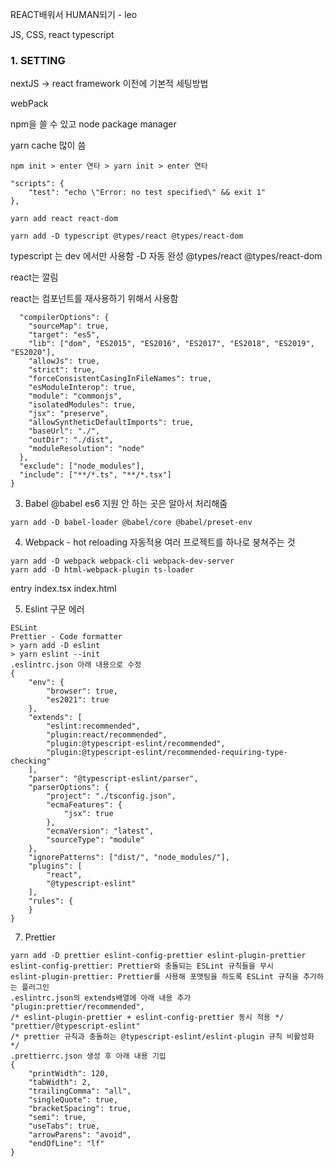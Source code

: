 REACT배워서 HUMAN되기 - leo

JS, CSS, react typescript

### 1. SETTING

nextJS -> react framework
이전에 기본적 세팅방법

webPack

npm을 쓸 수 있고
node package manager

yarn cache 많이 씀

```
npm init > enter 연타 > yarn init > enter 연타

"scripts": {
    "test": "echo \"Error: no test specified\" && exit 1"
},
  
yarn add react react-dom

yarn add -D typescript @types/react @types/react-dom

```

typescript 는 dev 에서만 사용함 -D
자동 완성
@types/react @types/react-dom

react는 깔림

react는 컴포넌트를 재사용하기 위해서 사용함

```
  "compilerOptions": {
    "sourceMap": true,
    "target": "es5",
    "lib": ["dom", "ES2015", "ES2016", "ES2017", "ES2018", "ES2019", "ES2020"],
    "allowJs": true,
    "strict": true,
    "forceConsistentCasingInFileNames": true,
    "esModuleInterop": true,
    "module": "commonjs",
    "isolatedModules": true,
    "jsx": "preserve",
    "allowSyntheticDefaultImports": true,
    "baseUrl": "./",
    "outDir": "./dist",
    "moduleResolution": "node"
  },
  "exclude": ["node_modules"],
  "include": ["**/*.ts", "**/*.tsx"]
}
```

3. Babel
   @babel es6 지원 안 하는 곳은 알아서 처리해줌

```
yarn add -D babel-loader @babel/core @babel/preset-env
```

4. Webpack - hot reloading 자동적용
   여러 프로젝트를 하나로 붕쳐주는 것

```
yarn add -D webpack webpack-cli webpack-dev-server
yarn add -D html-webpack-plugin ts-loader
```

entry index.tsx index.html

5. Eslint 구문 에러

```EXTENSIONS: MARKETPLACE 에서 아래 플러그인 설치
ESLint
Prettier - Code formatter
> yarn add -D eslint
> yarn eslint --init
.eslintrc.json 아래 내용으로 수정
{
    "env": {
        "browser": true,
        "es2021": true
    },
    "extends": [
        "eslint:recommended",
        "plugin:react/recommended",
        "plugin:@typescript-eslint/recommended",
        "plugin:@typescript-eslint/recommended-requiring-type-checking"
    ],
    "parser": "@typescript-eslint/parser",
    "parserOptions": {
        "project": "./tsconfig.json",
        "ecmaFeatures": {
            "jsx": true
        },
        "ecmaVersion": "latest",
        "sourceType": "module"
    },
    "ignorePatterns": ["dist/", "node_modules/"],
    "plugins": [
        "react",
        "@typescript-eslint"
    ],
    "rules": {
    }
}
```

7. Prettier

```
yarn add -D prettier eslint-config-prettier eslint-plugin-prettier
eslint-config-prettier: Prettier와 충돌되는 ESLint 규칙들을 무시
eslint-plugin-prettier: Prettier를 사용해 포맷팅을 하도록 ESLint 규칙을 추가하는 플러그인
.eslintrc.json의 extends배열에 아래 내용 추가
"plugin:prettier/recommended",
/* eslint-plugin-prettier + eslint-config-prettier 동시 적용 */
"prettier/@typescript-eslint"
/* prettier 규칙과 충돌하는 @typescript-eslint/eslint-plugin 규칙 비활성화 */
.prettierrc.json 생성 후 아래 내용 기입
{
    "printWidth": 120,
    "tabWidth": 2,
    "trailingComma": "all",
    "singleQuote": true,
    "bracketSpacing": true,
    "semi": true,
    "useTabs": true,
    "arrowParens": "avoid",
    "endOfLine": "lf"
}
```